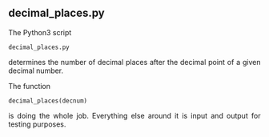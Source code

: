 ## decimal_places.py

<p align="justify">The Python3 script</p>

<pre><code>decimal_places.py</code></pre>

<p align="justify">determines the number of decimal places after the decimal point of a given decimal number.</p>

<p align="justify">The function</p>

<pre><code>decimal_places(decnum)</code></pre>

<p align="justify">is doing the whole job. Everything else around it is input and output for testing purposes.</p>
